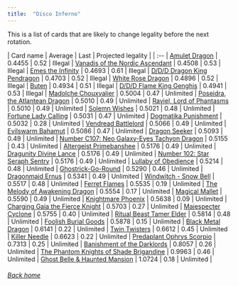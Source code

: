 ```yaml
---
title:  "Disco Inferno"
---
```


This is a list of cards that are likely to change legality before the next rotation.

| Card name | Average | Last | Projected legality |
| :-- |
[Amulet Dragon](https://db.ygoprodeck.com/card/?search=Amulet%20Dragon) | 0.4455 | 0.52 | Illegal |
[Vanadis of the Nordic Ascendant](https://db.ygoprodeck.com/card/?search=Vanadis%20of%20the%20Nordic%20Ascendant) | 0.4508 | 0.53 | Illegal |
[Emes the Infinity](https://db.ygoprodeck.com/card/?search=Emes%20the%20Infinity) | 0.4693 | 0.61 | Illegal |
[D/D/D Dragon King Pendragon](https://db.ygoprodeck.com/card/?search=D/D/D%20Dragon%20King%20Pendragon) | 0.4703 | 0.52 | Illegal |
[White Rose Dragon](https://db.ygoprodeck.com/card/?search=White%20Rose%20Dragon) | 0.4896 | 0.52 | Illegal |
[Buten](https://db.ygoprodeck.com/card/?search=Buten) | 0.4934 | 0.51 | Illegal |
[D/D/D Flame King Genghis](https://db.ygoprodeck.com/card/?search=D/D/D%20Flame%20King%20Genghis) | 0.4941 | 0.53 | Illegal |
[Madolche Chouxvalier](https://db.ygoprodeck.com/card/?search=Madolche%20Chouxvalier) | 0.5004 | 0.47 | Unlimited |
[Poseidra, the Atlantean Dragon](https://db.ygoprodeck.com/card/?search=Poseidra,%20the%20Atlantean%20Dragon) | 0.5010 | 0.49 | Unlimited |
[Raviel, Lord of Phantasms](https://db.ygoprodeck.com/card/?search=Raviel,%20Lord%20of%20Phantasms) | 0.5010 | 0.49 | Unlimited |
[Solemn Wishes](https://db.ygoprodeck.com/card/?search=Solemn%20Wishes) | 0.5021 | 0.48 | Unlimited |
[Fortune Lady Calling](https://db.ygoprodeck.com/card/?search=Fortune%20Lady%20Calling) | 0.5031 | 0.47 | Unlimited |
[Dogmatika Punishment](https://db.ygoprodeck.com/card/?search=Dogmatika%20Punishment) | 0.5032 | 0.28 | Unlimited |
[Vendread Battlelord](https://db.ygoprodeck.com/card/?search=Vendread%20Battlelord) | 0.5066 | 0.49 | Unlimited |
[Evilswarm Bahamut](https://db.ygoprodeck.com/card/?search=Evilswarm%20Bahamut) | 0.5086 | 0.47 | Unlimited |
[Dragon Seeker](https://db.ygoprodeck.com/card/?search=Dragon%20Seeker) | 0.5093 | 0.49 | Unlimited |
[Number C107: Neo Galaxy-Eyes Tachyon Dragon](https://db.ygoprodeck.com/card/?search=Number%20C107:%20Neo%20Galaxy-Eyes%20Tachyon%20Dragon) | 0.5155 | 0.43 | Unlimited |
[Altergeist Primebanshee](https://db.ygoprodeck.com/card/?search=Altergeist%20Primebanshee) | 0.5176 | 0.49 | Unlimited |
[Dragunity Divine Lance](https://db.ygoprodeck.com/card/?search=Dragunity%20Divine%20Lance) | 0.5176 | 0.49 | Unlimited |
[Number 102: Star Seraph Sentry](https://db.ygoprodeck.com/card/?search=Number%20102:%20Star%20Seraph%20Sentry) | 0.5176 | 0.49 | Unlimited |
[Lullaby of Obedience](https://db.ygoprodeck.com/card/?search=Lullaby%20of%20Obedience) | 0.5214 | 0.48 | Unlimited |
[Ghostrick-Go-Round](https://db.ygoprodeck.com/card/?search=Ghostrick-Go-Round) | 0.5290 | 0.46 | Unlimited |
[Dragonmaid Ernus](https://db.ygoprodeck.com/card/?search=Dragonmaid%20Ernus) | 0.5341 | 0.49 | Unlimited |
[Windwitch - Snow Bell](https://db.ygoprodeck.com/card/?search=Windwitch%20-%20Snow%20Bell) | 0.5517 | 0.48 | Unlimited |
[Ferret Flames](https://db.ygoprodeck.com/card/?search=Ferret%20Flames) | 0.5535 | 0.19 | Unlimited |
[The Melody of Awakening Dragon](https://db.ygoprodeck.com/card/?search=The%20Melody%20of%20Awakening%20Dragon) | 0.5554 | 0.17 | Unlimited |
[Magical Mallet](https://db.ygoprodeck.com/card/?search=Magical%20Mallet) | 0.5590 | 0.49 | Unlimited |
[Knightmare Phoenix](https://db.ygoprodeck.com/card/?search=Knightmare%20Phoenix) | 0.5638 | 0.09 | Unlimited |
[Charging Gaia the Fierce Knight](https://db.ygoprodeck.com/card/?search=Charging%20Gaia%20the%20Fierce%20Knight) | 0.5703 | 0.27 | Unlimited |
[Majespecter Cyclone](https://db.ygoprodeck.com/card/?search=Majespecter%20Cyclone) | 0.5755 | 0.40 | Unlimited |
[Ritual Beast Tamer Elder](https://db.ygoprodeck.com/card/?search=Ritual%20Beast%20Tamer%20Elder) | 0.5814 | 0.48 | Unlimited |
[Foolish Burial Goods](https://db.ygoprodeck.com/card/?search=Foolish%20Burial%20Goods) | 0.5878 | 0.15 | Unlimited |
[Black Metal Dragon](https://db.ygoprodeck.com/card/?search=Black%20Metal%20Dragon) | 0.6141 | 0.22 | Unlimited |
[Twin Twisters](https://db.ygoprodeck.com/card/?search=Twin%20Twisters) | 0.6612 | 0.45 | Unlimited |
[Killer Needle](https://db.ygoprodeck.com/card/?search=Killer%20Needle) | 0.6623 | 0.22 | Unlimited |
[Predaplant Ophrys Scorpio](https://db.ygoprodeck.com/card/?search=Predaplant%20Ophrys%20Scorpio) | 0.7313 | 0.25 | Unlimited |
[Banishment of the Darklords](https://db.ygoprodeck.com/card/?search=Banishment%20of%20the%20Darklords) | 0.8057 | 0.26 | Unlimited |
[The Phantom Knights of Shade Brigandine](https://db.ygoprodeck.com/card/?search=The%20Phantom%20Knights%20of%20Shade%20Brigandine) | 0.9963 | 0.46 | Unlimited |
[Ghost Belle & Haunted Mansion](https://db.ygoprodeck.com/card/?search=Ghost%20Belle%20%26%20Haunted%20Mansion) | 1.0724 | 0.18 | Unlimited |

###### [Back home](index)